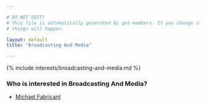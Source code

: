 ```yaml
---

# DO NOT EDIT!
# This file is automatically generated by get-members. If you change it, bad
# things will happen.

layout: default
title: "Broadcasting And Media"

---
```


{% include interests/broadcasting-and-media.md %}

### Who is interested in Broadcasting And Media?


* [Michael Fabricant](/members/michael-fabricant.html)
